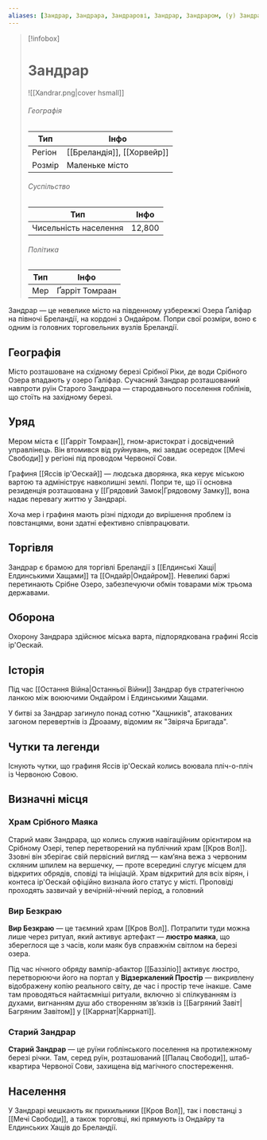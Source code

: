 ```yaml
---
aliases: [Зандрар, Зандрара, Зандрарові, Зандрар, Зандраром, (у) Зандрарі]
---
```


> [!infobox]
> 
> # Зандрар
> ![[Xandrar.png|cover hsmall]]
> ###### Географія
> |Тип|Інфо|
> |---|---|
> |Регіон|[[Бреландія]], [[Хорвейр]]|
> |Розмір|Маленьке місто|
> 
> ###### Суспільство
> |Тип|Інфо|
> |---|---|
> |Чисельність населення|12,800|
> 
> ###### Політика
> |Тип|Інфо|
> |---|---|
> |Мер|Ґарріт Томраан|

Зандрар — це невелике місто на південному узбережжі Озера Ґаліфар на півночі Бреландії, на кордоні з Ондайром. Попри свої розміри, воно є одним із головних торговельних вузлів Бреландії.

## Географія

Місто розташоване на східному березі Срібної Ріки, де води Срібного Озера впадають у озеро Ґаліфар. Сучасний Зандрар розташований навпроти руїн Старого Зандрара — стародавнього поселення гоблінів, що стоїть на західному березі.

## Уряд

Мером міста є [[Ґарріт Томраан]], гном-аристократ і досвідчений управлінець. Він втомився від руйнувань, які завдає осередок [[Мечі Свободи]] у регіоні під проводом Червоної Сови.

Графиня [[Яссів ір'Оескай]] — людська дворянка, яка керує міською вартою та адмініструє навколишні землі. Попри те, що її основна резиденція розташована у [[Грядовий Замок|Грядовому Замку]], вона надає перевагу життю у Зандрарі.

Хоча мер і графиня мають різні підходи до вирішення проблем із повстанцями, вони здатні ефективно співпрацювати.

## Торгівля

Зандрар є брамою для торгівлі Бреландії з [[Елдинські Хащі|Елдинськими Хащами]] та [[Ондайр|Ондайром]]. Невеликі баржі перетинають Срібне Озеро, забезпечуючи обмін товарами між трьома державами.

## Оборона

Охорону Зандрара здійснює міська варта, підпорядкована графині Яссів ір'Оескай.

## Історія

Під час [[Остання Війна|Останньої Війни]] Зандрар був стратегічною ланкою між воюючими Ондайром і Елдинськими Хащами.

У битві за Зандрар загинуло понад сотню "Хащників", атакованих загоном перевертнів із Дроааму, відомим як "Звіряча Бригада".

## Чутки та легенди

Існують чутки, що графиня Яссів ір'Оескай колись воювала пліч-о-пліч із Червоною Совою.

## Визначні місця

### Храм Срібного Маяка

Старий маяк Зандрара, що колись служив навігаційним орієнтиром на Срібному Озері, тепер перетворений на публічний храм [[Кров Вол]]. Ззовні він зберігає свій первісний вигляд — кам’яна вежа з червоним скляним шпилем на вершечку, — проте всередині слугує місцем для відкритих обрядів, сповіді та ініціацій. Храм відкритий для всіх вірян, і контеса ір'Оескай офіційно визнала його статус у місті.
Проповіді проходять зазвичай у вечірній-нічний період, а головний 

### Вир Безкраю

**Вир Безкраю** — це таємний храм [[Кров Вол]]. Потрапити туди можна лише через ритуал, який активує артефакт — **люстро маяка**, що збереглося ще з часів, коли маяк був справжнім світлом на березі озера.

Під час нічного обряду вампір-абактор [[Баззіліо]] активує люстро, перетворюючи його на портал у **Відзеркалений Простір** — викривлену відображену копію реального світу, де час і простір тече інакше. Саме там проводяться найтаємніші ритуали, включно зі спілкуванням із духами, вигнанням душ або створенням зв’язків із [[Багряний Завіт|Багряним Завітом]] у [[Каррнат|Каррнаті]].

### Старий Зандрар

**Старий Зандрар** — це руїни гоблінського поселення на протилежному березі річки. Там, серед руїн, розташований [[Палац Свободи]], штаб-квартира Червоної Сови, захищена від магічного спостереження.

## Населення

У Зандрарі мешкають як прихильники [[Кров Вол]], так і повстанці з [[Мечі Свободи]], а також торговці, які прямують із Ондайру та Елдинських Хащів до Бреландії.
